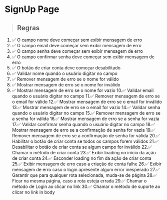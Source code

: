 # SignUp Page

> ## Regras 
1. ✅ O campo nome deve começar sem exibir mensagem de erro
2. ✅ O campo email deve começar sem exibir mensagem de erro
3. ✅ O campo senha deve começar sem exibir mensagem de erro
4. ✅ O campo confirmar senha deve começar sem exibir mensagem de erro
5. ✅ O botão de criar conta deve começar desabilitado
6. ✅ Validar nome quando o usuário digitar no campo
7. ✅ Remover mensagem de erro se o nome for válido
8. ✅ Mostrar mensagem de erro se o nome for inválido
9. ✅ Mostrar mensagem de erro se o nome for vazio
10.✅ Validar email quando o usuário digitar no campo
11.✅ Remover mensagem de erro se o email for válido
12.✅ Mostrar mensagem de erro se o email for inválido
13.✅ Mostrar mensagem de erro se o email for vazio
14.✅ Validar senha quando o usuário digitar no campo
15.✅ Remover mensagem de erro se a senha for válida
16.✅ Mostrar mensagem de erro se a senha for vazia
17.✅ Validar confirmar senha quando o usuário digitar no campo
18.✅ Mostrar mensagem de erro se a confirmação de senha for vazia
19.✅ Remover mensagem de erro se a confirmação de senha for válida
20.✅ Habilitar o botão de criar conta se todos os campos forem válidos
21.✅ Desabilitar o botão de criar conta se algum campo for inválido
22.✅ Chamar o método de criar conta
23.✅ Exibir loading no início da ação de criar conta
24.✅ Esconder loading no fim da ação de criar conta
25.✅ Exibir mensagem de erro caso a criação de conta falhe
26.✅ Exibir mensagem de erro caso o login apresente algum error inesperado
27.✅ Garantir que para qualquer rota selecionada, muda-se de página
28.✅ Ficar na mesma página, caso a rota esteja errada
29.✅ Chamar o método de Login ao clicar no link
30.✅ Chamar o método de suporte ao clicar no link in body